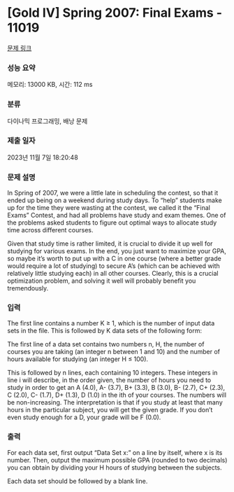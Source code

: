 # [Gold IV] Spring 2007: Final Exams - 11019 

[문제 링크](https://www.acmicpc.net/problem/11019) 

### 성능 요약

메모리: 13000 KB, 시간: 112 ms

### 분류

다이나믹 프로그래밍, 배낭 문제

### 제출 일자

2023년 11월 7일 18:20:48

### 문제 설명

<p>In Spring of 2007, we were a little late in scheduling the contest, so that it ended up being on a weekend during study days. To “help” students make up for the time they were wasting at the contest, we called it the “Final Exams” Contest, and had all problems have study and exam themes. One of the problems asked students to figure out optimal ways to allocate study time across different courses.</p>

<p>Given that study time is rather limited, it is crucial to divide it up well for studying for various exams. In the end, you just want to maximize your GPA, so maybe it’s worth to put up with a C in one course (where a better grade would require a lot of studying) to secure A’s (which can be achieved with relatively little studying each) in all other courses. Clearly, this is a crucial optimization problem, and solving it well will probably benefit you tremendously.</p>

### 입력 

 <p>The first line contains a number K ≥ 1, which is the number of input data sets in the file. This is followed by K data sets of the following form:</p>

<p>The first line of a data set contains two numbers n, H, the number of courses you are taking (an integer n between 1 and 10) and the number of hours available for studying (an integer H ≤ 100).</p>

<p>This is followed by n lines, each containing 10 integers. These integers in line i will describe, in the order given, the number of hours you need to study in order to get an A (4.0), A- (3.7), B+ (3.3), B (3.0), B- (2.7), C+ (2.3), C (2.0), C- (1.7), D+ (1.3), D (1.0) in the ith of your courses. The numbers will be non-increasing. The interpretation is that if you study at least that many hours in the particular subject, you will get the given grade. If you don’t even study enough for a D, your grade will be F (0.0).</p>

### 출력 

 <p>For each data set, first output “Data Set x:” on a line by itself, where x is its number. Then, output the maximum possible GPA (rounded to two decimals) you can obtain by dividing your H hours of studying between the subjects.</p>

<p>Each data set should be followed by a blank line.</p>

